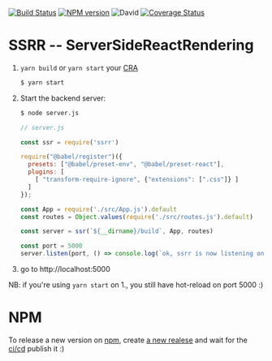 [![Build Status](https://github.com/abernier/ssrr/workflows/ci/cd/badge.svg)](https://github.com/abernier/ssrr/actions?query=workflow%3Aci%2Fcd)
[![NPM version](https://img.shields.io/npm/v/ssrr.svg?style=flat)](https://www.npmjs.com/package/ssrr)
![David](https://img.shields.io/david/abernier/ssrr)
[![Coverage Status](https://coveralls.io/repos/github/abernier/ssrr/badge.svg?branch=master)](https://coveralls.io/github/abernier/ssrr?branch=master)

# SSRR -- ServerSideReactRendering

1. `yarn build` or `yarn start` your [CRA](https://create-react-app.dev/)
   ```sh
   $ yarn start
   ```
2. Start the backend server:
   ```sh
   $ node server.js
   ```
    ```js
    // server.js
    
    const ssr = require('ssrr')

    require("@babel/register")({
      presets: ["@babel/preset-env", "@babel/preset-react"],
      plugins: [
        [ "transform-require-ignore", {"extensions": [".css"]} ]
      ]
    });

    const App = require('./src/App.js').default
    const routes = Object.values(require('./src/routes.js').default)

    const server = ssr(`${__dirname}/build`, App, routes)

    const port = 5000
    server.listen(port, () => console.log(`ok, ssrr is now listening on port ${port}`))
    ```
3. go to http://localhost:5000

NB: if you're using `yarn start` on 1., you still have hot-reload on port 5000 :)

# NPM

To release a new version on [npm](https://www.npmjs.com/package/ssrr), create [a new realese](https://github.com/abernier/ssrr/releases/new) and wait for the [ci/cd](https://github.com/abernier/ssrr/actions?query=workflow%3Aci%2Fcd) publish it :)
